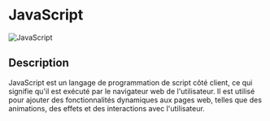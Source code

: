 # JavaScript

![JavaScript](https://upload.wikimedia.org/wikipedia/commons/thumb/9/99/Unofficial_JavaScript_logo_2.svg/1200px-Unofficial_JavaScript_logo_2.svg.png)

## Description

JavaScript est un langage de programmation de script côté client, ce qui signifie qu'il est exécuté par le navigateur web de l'utilisateur. Il est utilisé pour ajouter des fonctionnalités dynamiques aux pages web, telles que des animations, des effets et des interactions avec l'utilisateur.